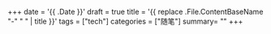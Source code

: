 +++
date = '{{ .Date }}'
draft = true
title = '{{ replace .File.ContentBaseName "-" " " | title }}'
tags = ["tech"]
categories = ["随笔"]
summary= ""
+++
